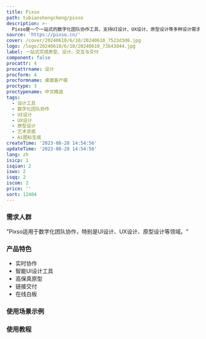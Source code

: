 ```yaml
---
title: Pixso
path: tubiaoshengcheng/pixso
description: >-
  Pixso是一个一站式的数字化团队协作工具，支持UI设计、UX设计、原型设计等多种设计需求。Pixso具备智能UI设计工具、高保真原型、链接交付、在线白板等多种功能，帮助团队协作更加高效。Pixso还拥有丰富的社区资源和设计系统，让设计无需从0开始。Pixso支持多人实时协作，成果一键交付，用户问题实时反馈，数据私有化等多种特性。
source: 'https://pixso.cn/'
cover: /cover/20240610/6/10/20240610_7523d3d6.jpg
logo: /logo/20240610/6/10/20240610_73b43d44.jpg
label: 一站式完成原型、设计、交互与交付
component: false
procattr: 4
procattrname: 设计
procform: 4
procformname: 桌面客户端
proctype: 3
proctypename: 中文精选
tags:
  - 设计工具
  - 数字化团队协作
  - UI设计
  - UX设计
  - 原型设计
  - 艺术灵感
  - Ai图标生成
createTime: '2023-08-28 14:54:56'
updateTime: '2023-08-28 14:54:56'
lang: zh
isicp: 1
isqian: 2
iswx: 2
isqq: 2
iscom: 2
price: ''
sort: 12404
---
```




### 需求人群
"Pixso适用于数字化团队协作，特别是UI设计、UX设计、原型设计等领域。"

### 产品特色
* 实时协作
* 智能UI设计工具
* 高保真原型
* 链接交付
* 在线白板

### 使用场景示例


### 使用教程


  
